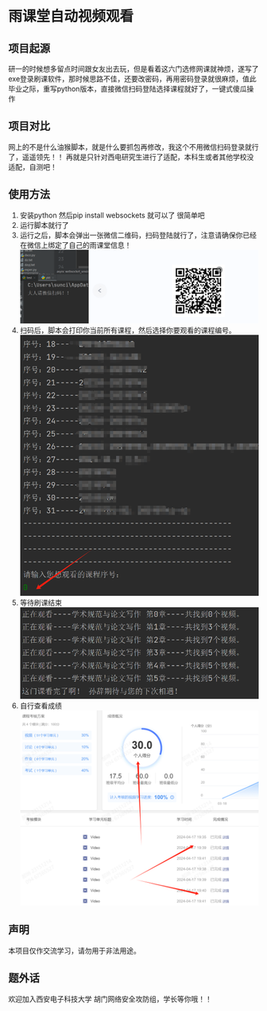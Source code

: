 # 雨课堂自动视频观看
## 项目起源
研一的时候想多留点时间跟女友出去玩，但是看着这六门选修网课就神烦，遂写了exe登录刷课软件，那时候思路不佳，还要改密码，再用密码登录就很麻烦，值此毕业之际，重写python版本，直接微信扫码登陆选择课程就好了，一键式傻瓜操作
## 项目对比
网上的不是什么油猴脚本，就是什么要抓包再修改，我这个不用微信扫码登录就行了，遥遥领先！！
再就是只针对西电研究生进行了适配，本科生或者其他学校没适配，自测吧！
## 使用方法
1. 安装python 然后pip install websockets 就可以了 很简单吧
2. 运行脚本就行了
3. 运行之后，脚本会弹出一张微信二维码，扫码登陆就行了，注意请确保你已经在微信上绑定了自己的雨课堂信息！
![示例图片](example.png "微信扫码")
4. 扫码后，脚本会打印你当前所有课程，然后选择你要观看的课程编号。
![示例图片](example1.png "课程编号选择")
5. 等待刷课结束
![示例图片](example2.png "刷课结束")
6. 自行查看成绩
![示例图片](example3.png "示例图片标题")
## 声明
本项目仅作交流学习，请勿用于非法用途。
## 题外话
欢迎加入西安电子科技大学 胡门网络安全攻防组，学长等你哦！！
